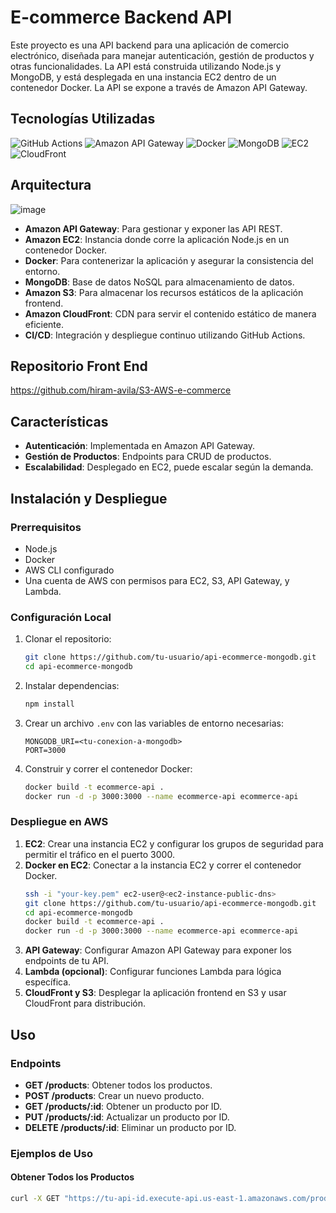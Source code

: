 # E-commerce Backend API

Este proyecto es una API backend para una aplicación de comercio electrónico, diseñada para manejar autenticación, gestión de productos y otras funcionalidades. 
La API está construida utilizando Node.js y MongoDB, y está desplegada en una instancia EC2 dentro de un contenedor Docker. La API se expone a través de Amazon API Gateway.

## Tecnologías Utilizadas

![GitHub Actions](https://img.shields.io/badge/GitHub_Actions-2088FF?style=for-the-badge&logo=github-actions&logoColor=white)
![Amazon API Gateway](https://img.shields.io/badge/Amazon_API_Gateway-FF4F8B?style=for-the-badge&logo=amazon-api-gateway&logoColor=white)
![Docker](https://img.shields.io/badge/Docker-2496ED?style=for-the-badge&logo=docker&logoColor=white)
![MongoDB](https://img.shields.io/badge/MongoDB-47A248?style=for-the-badge&logo=mongodb&logoColor=white)
![EC2](https://img.shields.io/badge/Amazon_EC2-FF9900?style=for-the-badge&logo=amazon-ec2&logoColor=white)
![CloudFront](https://img.shields.io/badge/Amazon_CloudFront-DB7093?style=for-the-badge&logo=amazon-cloudfront&logoColor=white)
## Arquitectura
![image](https://github.com/user-attachments/assets/627bfcff-2b2b-411b-ad22-e68dfcf682ab)


- **Amazon API Gateway**: Para gestionar y exponer las API REST.
- **Amazon EC2**: Instancia donde corre la aplicación Node.js en un contenedor Docker.
- **Docker**: Para contenerizar la aplicación y asegurar la consistencia del entorno.
- **MongoDB**: Base de datos NoSQL para almacenamiento de datos.
- **Amazon S3**: Para almacenar los recursos estáticos de la aplicación frontend.
- **Amazon CloudFront**: CDN para servir el contenido estático de manera eficiente.
- **CI/CD**: Integración y despliegue continuo utilizando GitHub Actions.

## Repositorio Front End
https://github.com/hiram-avila/S3-AWS-e-commerce
    
## Características

- **Autenticación**: Implementada en Amazon API Gateway.
- **Gestión de Productos**: Endpoints para CRUD de productos.
- **Escalabilidad**: Desplegado en EC2, puede escalar según la demanda.

## Instalación y Despliegue

### Prerrequisitos

- Node.js
- Docker
- AWS CLI configurado
- Una cuenta de AWS con permisos para EC2, S3, API Gateway, y Lambda.

### Configuración Local

1. Clonar el repositorio:
    ```bash
    git clone https://github.com/tu-usuario/api-ecommerce-mongodb.git
    cd api-ecommerce-mongodb
    ```

2. Instalar dependencias:
    ```bash
    npm install
    ```

3. Crear un archivo `.env` con las variables de entorno necesarias:
    ```plaintext
    MONGODB_URI=<tu-conexion-a-mongodb>
    PORT=3000
    ```

4. Construir y correr el contenedor Docker:
    ```bash
    docker build -t ecommerce-api .
    docker run -d -p 3000:3000 --name ecommerce-api ecommerce-api
    ```

### Despliegue en AWS

1. **EC2**: Crear una instancia EC2 y configurar los grupos de seguridad para permitir el tráfico en el puerto 3000.
2. **Docker en EC2**: Conectar a la instancia EC2 y correr el contenedor Docker.
    ```bash
    ssh -i "your-key.pem" ec2-user@<ec2-instance-public-dns>
    git clone https://github.com/tu-usuario/api-ecommerce-mongodb.git
    cd api-ecommerce-mongodb
    docker build -t ecommerce-api .
    docker run -d -p 3000:3000 --name ecommerce-api ecommerce-api
    ```
3. **API Gateway**: Configurar Amazon API Gateway para exponer los endpoints de tu API.
4. **Lambda (opcional)**: Configurar funciones Lambda para lógica específica.
5. **CloudFront y S3**: Desplegar la aplicación frontend en S3 y usar CloudFront para distribución.

## Uso

### Endpoints

- **GET /products**: Obtener todos los productos.
- **POST /products**: Crear un nuevo producto.
- **GET /products/:id**: Obtener un producto por ID.
- **PUT /products/:id**: Actualizar un producto por ID.
- **DELETE /products/:id**: Eliminar un producto por ID.

### Ejemplos de Uso

#### Obtener Todos los Productos

```bash
curl -X GET "https://tu-api-id.execute-api.us-east-1.amazonaws.com/prod/products"
